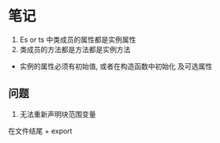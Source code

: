 # 笔记

1. Es or ts 中类成员的属性都是实例属性
2. 类成员的方法都是方法都是实例方法

- 实例的属性必须有初始值, 或者在构造函数中初始化 及可选属性

## 问题

1. 无法重新声明块范围变量

在文件结尾 + export
